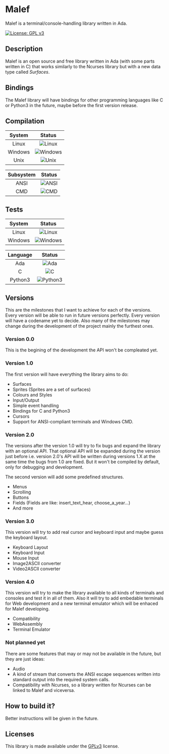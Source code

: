 # Malef
Malef is a terminal/console-handling library written in Ada.

[![License: GPL v3](https://img.shields.io/badge/License-GPLv3-blue.svg)](https://www.gnu.org/licenses/gpl-3.0)

## Description
Malef is an open source and free library written in Ada (with some parts
written in C) that works similarly to the Ncurses library but with a new data
type called _Surfaces_.

## Bindings
The Malef library will have bindings for other programming languages like C or
Python3 in the future, maybe before the first version release.

## Compilation

| System  | Status |
|:-------:|:------:|
| Linux   | ![Linux](https://img.shields.io/badge/build-passing-success)     |
| Windows | ![Windows](https://img.shields.io/badge/build-failing-critical)  |
| Unix    | ![Unix](https://img.shields.io/badge/build-not_tested-important) |

| Subsystem | Status |
|:---------:|:------:|
| ANSI      | ![ANSI](https://img.shields.io/badge/build-passing-success) |
| CMD       | ![CMD](https://img.shields.io/badge/build-failing-critical) |


## Tests

| System  | Status |
|:-------:|:------:|
| Linux   | ![Linux](https://img.shields.io/badge/tests-passing-success)    |
| Windows | ![Windows](https://img.shields.io/badge/tests-failing-critical) |

| Language | Status |
|:--------:|:------:|
| Ada      | ![Ada](https://img.shields.io/badge/tests-passing-success)     |
| C        | ![C](https://img.shields.io/badge/tests-passing-success)       |
| Python3  | ![Python3](https://img.shields.io/badge/tests-passing-success) |

## Versions
This are the milestones that I want to achieve for each of the versions. Every
version will be able to run in future versions perfectly. Every version will
have a codename yet to decide. Also many of the milestones may change during
the development of the project mainly the furthest ones.

### Version 0.0
This is the begining of the development the API won't be compleated yet.

### Version 1.0
The first version will have everything the library aims to do:

 * Surfaces
 * Sprites (Sprites are a set of surfaces)
 * Colours and Styles
 * Input/Output
 * Simple event handling
 * Bindings for C and Python3
 * Cursors
 * Support for ANSI-compliant terminals and Windows CMD.

### Version 2.0
The versions after the version 1.0 will try to fix bugs and expand the library
with an optional API. That optional API will be expanded during the version
just before i.e. version 2.0's API will be written during versions 1.X at the
same time the bugs from 1.0 are fixed. But it won't be compiled by default,
only for debugging and development.

The second version will add some predefined structures.

 * Menus
 * Scrolling
 * Buttons
 * Fields (Fields are like: insert_text_hear, choose_a_year...)
 * And more

### Version 3.0
This version will try to add real cursor and keyboard input and maybe guess the
keyboard layout.

 * Keyboard Layout
 * Keyboard Input
 * Mouse Input
 * Image2ASCII converter
 * Video2ASCII converter

### Version 4.0
This version will try to make the library available to all kinds of terminals
and consoles and test it in all of them. Also it will try to add embedable
terminals for Web development and a new terminal emulator which will be enhaced
for Malef developing.

 * Compatibility
 * WebAssembly
 * Terminal Emulator

### Not planned yet
There are some features that may or may not be available in the future, but
they are just ideas:

 * Audio
 * A kind of stream that converts the ANSI escape sequences written into standard output into the required system calls.
 * Compatibility with Ncurses, so a library written for Ncurses can be linked to Malef and viceversa.


## How to build it?
Better instructions will be given in the future.


## Licenses
This library is made available under the [GPLv3](LICENSE) license.
